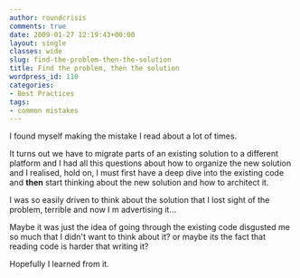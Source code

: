 ```yaml
---
author: roundcrisis
comments: true
date: 2009-01-27 12:19:43+00:00
layout: single
classes: wide
slug: find-the-problem-then-the-solution
title: Find the problem, then the solution
wordpress_id: 110
categories:
- Best Practices
tags:
- common mistakes
---
```


I found myself making the mistake I read about a lot of times. 

It turns out we have to migrate parts of an existing solution to a different platform and I had all this questions about how to organize the new solution and I realised, hold on, I must first have a deep dive into the existing code and **then** start thinking about the new solution and how to architect it.

I was so easily driven to think about the solution that I lost sight of the problem, terrible and now I m advertising it... 

Maybe it was just the idea of going through the existing code disgusted me so much that I didn't want to think about it? or maybe its the fact that reading code is harder that writing it?

Hopefully I learned from it.
